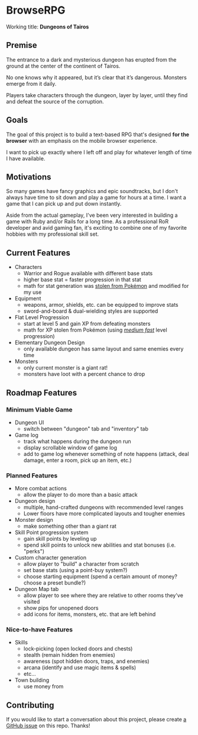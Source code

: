 # BrowseRPG

Working title: **Dungeons of Tairos**

## Premise

The entrance to a dark and mysterious dungeon has erupted from the ground at the center of the continent of Tairos.

No one knows why it appeared, but it’s clear that it’s dangerous. Monsters emerge from it daily.

Players take characters through the dungeon, layer by layer, until they find and defeat the source of the corruption.

## Goals

The goal of this project is to build a text-based RPG that's designed **for the browser** with an emphasis on the mobile browser experience.

I want to pick up exactly where I left off and play for whatever length of time I have available.

## Motivations

So many games have fancy graphics and epic soundtracks, but I don't always have time to sit down and play a game for hours at a time. I want a game that I can pick up and put down instantly.

Aside from the actual gameplay, I've been very interested in building a game with Ruby and/or Rails for a long time. As a professional RoR developer and avid gaming fan, it's exciting to combine one of my favorite hobbies with my professional skill set.

## Current Features

- Characters
  - Warrior and Rogue available with different base stats
  - higher base stat = faster progression in that stat
  - math for stat generation was [stolen from Pokémon](https://bulbapedia.bulbagarden.net/wiki/Stat#Determination_of_stats) and modified for my use
- Equipment
  - weapons, armor, shields, etc. can be equipped to improve stats
  - sword-and-board & dual-wielding styles are supported
- Flat Level Progression
  - start at level 5 and gain XP from defeating monsters
  - math for XP stolen from Pokémon (using _[medium fast](https://bulbapedia.bulbagarden.net/wiki/Experience#Medium_Fast)_ level progression)
- Elementary Dungeon Design
  - only available dungeon has same layout and same enemies every time
- Monsters
  - only current monster is a giant rat!
  - monsters have loot with a percent chance to drop

## Roadmap Features

### Minimum Viable Game

- Dungeon UI
  - switch between "dungeon" tab and "inventory" tab
- Game log
  - track what happens during the dungeon run
  - display scrollable window of game log
  - add to game log whenever something of note happens (attack, deal damage, enter a room, pick up an item, etc.)

### Planned Features

- More combat actions
  - allow the player to do more than a basic attack
- Dungeon design
  - multiple, hand-crafted dungeons with recommended level ranges
  - Lower floors have more complicated layouts and tougher enemies
- Monster design
  - make something other than a giant rat
- Skill Point progression system
  - gain skill points by leveling up
  - spend skill points to unlock new abilities and stat bonuses (i.e. "perks")
- Custom character generation
  - allow player to "build" a character from scratch
  - set base stats (using a point-buy system?)
  - choose starting equipment (spend a certain amount of money? choose a preset bundle?)
- Dungeon Map tab
  - allow player to see where they are relative to other rooms they've visited
  - show pips for unopened doors
  - add icons for items, monsters, etc. that are left behind

### Nice-to-have Features

- Skills
  - lock-picking (open locked doors and chests)
  - stealth (remain hidden from enemies)
  - awareness (spot hidden doors, traps, and enemies)
  - arcana (identify and use magic items & spells)
  - etc...
- Town building
  - use money from

## Contributing

If you would like to start a conversation about this project, please create [a GitHub issue](https://github.com/ethan-dowler/browserpg/issues) on this repo. Thanks!
